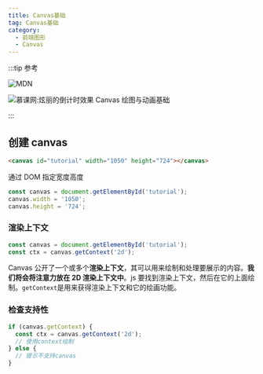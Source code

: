 ```yaml
---
title: Canvas基础
tag: Canvas基础
category:
  - 前端图形
  - Canvas
---
```


:::tip 参考

![MDN](https://developer.mozilla.org/zh-CN/docs/Web/API/Canvas_API/Tutorial)

![慕课网:炫丽的倒计时效果 Canvas 绘图与动画基础](https://www.imooc.com/learn/133)

:::

## 创建 canvas

```html
<canvas id="tutorial" width="1050" height="724"></canvas>
```

通过 DOM 指定宽度高度

```js
const canvas = document.getElementById('tutorial');
canvas.width = '1050';
canvas.height = '724';
```

### 渲染上下文

```js
const canvas = document.getElementById('tutorial');
const ctx = canvas.getContext('2d');
```

Canvas 公开了一个或多个**渲染上下文**，其可以用来绘制和处理要展示的内容。**我们将会将注意力放在 2D 渲染上下文中**。js 要找到渲染上下文，然后在它的上面绘制。`getContext`是用来获得渲染上下文和它的绘画功能。

### 检查支持性

```js
if (canvas.getContext) {
  const ctx = canvas.getContext('2d');
  // 使用context绘制
} else {
  // 提示不支持canvas
}
```
